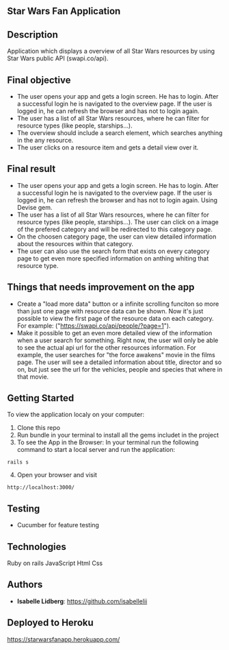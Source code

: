 ## Star Wars Fan Application  
 
## Description

Application which displays a overview of all Star Wars resources by using Star Wars public API (swapi.co/api). 

 
## Final objective

- The user opens your app and gets a login screen. He has to login. After a successful login he is navigated to the overview page. If the user is logged in, he can refresh the browser and has not to login again. 
- The user has a list of all Star Wars resources, where he can filter for resource types (like people, starships...).
- The overview should include a search element, which searches anything in the any resource.
- The user clicks on a resource item and gets a detail view over it.

## Final result 
- The user opens your app and gets a login screen. He has to login. After a successful login he is navigated to the overview page. If the user is logged in, he can refresh the browser and has not to login again. Using Devise gem. 
- The user has a list of all Star Wars resources, where he can filter for resource types (like people, starships...). The user can click on a image of the prefered category and will be redirected to this category page. 
- On the choosen category page, the user can view detailed information about the resources within that category.
- The user can also use the search form that exists on every category page to get even more specified information on anthing whiting that resource type. 

## Things that needs improvement on the app
- Create a "load more data" button or a infinite scrolling funciton so more than just one page with resource data can be shown. Now it's just possible to view the first page of the resource data on each category. For example: ("https://swapi.co/api/people/?page=1"). 
- Make it possible to get an even more detailed view of the information when a user search for something. Right now, the user will only be able to see the actual api url for the other resources information. For example, the user searches for "the force awakens" movie in the films page. The user will see a detailed information about title, director and so on, but just see the url for the vehicles, people and species that where in that movie.  


## Getting Started

To view the application localy on your computer: 
1. Clone this repo
2. Run bundle in your terminal to install all the gems includet in the project
3. To see the App in the Browser:
In your terminal run the following command to start a local server and run the application:

```
rails s
```
4. Open your browser and visit 
```
http://localhost:3000/
```

## Testing

* Cucumber for feature testing

## Technologies

Ruby on rails
JavaScript
Html
Css

## Authors

* **Isabelle Lidberg**: https://github.com/isabellelii

## Deployed to Heroku 
https://starwarsfanapp.herokuapp.com/ 
